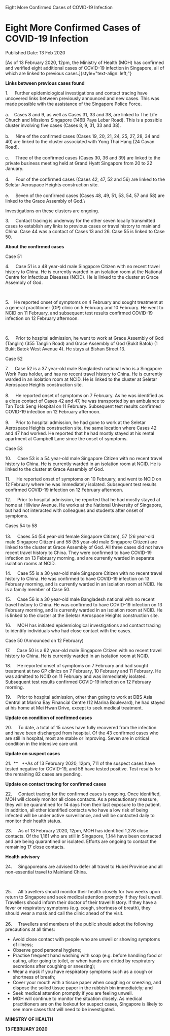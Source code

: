 Eight More Confirmed Cases of COVID-19 Infection

Eight More Confirmed Cases of COVID-19 Infection
================================================

Published Date: 13 Feb 2020

[As of 13 February 2020, 12pm, the Ministry of Health (MOH) has
confirmed and verified eight additional cases of COVID-19 infection in
Singapore, all of which are linked to previous
cases.]{style="text-align: left;"}

**Links between previous cases found**

1.     Further epidemiological investigations and contact tracing have
uncovered links between previously announced and new cases. This was
made possible with the assistance of the Singapore Police Force.\
\
a.    Cases 8 and 9, as well as Cases 31, 33 and 38, are linked to The
Life Church and Missions Singapore (146B Paya Lebar Road). This is a
possible cluster involving five cases (Cases 8, 9, 31, 33 and 38).\
\
b.     Nine of the confirmed cases (Cases 19, 20, 21, 24, 25, 27, 28, 34
and 40) are linked to the cluster associated with Yong Thai Hang (24
Cavan Road).\
\
c.     Three of the confirmed cases (Cases 30, 36 and 39) are linked to
the private business meeting held at Grand Hyatt Singapore from 20 to 22
January.\
\
d.     Four of the confirmed cases (Cases 42, 47, 52 and 56) are linked
to the Seletar Aerospace Heights construction site.\
\
e.     Seven of the confirmed cases (Cases 48, 49, 51, 53, 54, 57 and
58) are linked to the Grace Assembly of God.\

Investigations on these clusters are ongoing.

3.     Contact tracing is underway for the other seven locally
transmitted cases to establish any links to previous cases or travel
history to mainland China. Case 44 was a contact of Cases 13 and 26.
Case 55 is linked to Case 50.

**About the confirmed cases**

Case 51

4.     Case 51 is a 48 year-old male Singapore Citizen with no recent
travel history to China. He is currently warded in an isolation room at
the National Centre for Infectious Diseases (NCID). He is linked to the
cluster at Grace Assembly of God.

 

5.    He reported onset of symptoms on 4 February and sought treatment
at a general practitioner (GP) clinic on 5 February and 10 February. He
went to NCID on 11 February, and subsequent test results confirmed
COVID-19 infection on 12 February afternoon.

 

6.     Prior to hospital admission, he went to work at Grace Assembly of
God (Tanglin) (355 Tanglin Road) and Grace Assembly of God (Bukit Batok)
(1 Bukit Batok West Avenue 4). He stays at Bishan Street 13.

Case 52

7.     Case 52 is a 37 year-old male Bangladesh national who is a
Singapore Work Pass holder, and has no recent travel history to China.
He is currently warded in an isolation room at NCID. He is linked to the
cluster at Seletar Aerospace Heights construction site.\
\
8.     He reported onset of symptoms on 7 February. As he was identified
as a close contact of Cases 42 and 47, he was transported by an
ambulance to Tan Tock Seng Hospital on 11 February. Subsequent test
results confirmed COVID-19 infection on 12 February afternoon.\
\
9.     Prior to hospital admission, he had gone to work at the Seletar
Aerospace Heights construction site, the same location where Cases 42
and 47 had worked. He reported that he had mostly stayed at his rental
apartment at Campbell Lane since the onset of symptoms.

Case 53

10.     Case 53 is a 54 year-old male Singapore Citizen with no recent
travel history to China. He is currently warded in an isolation room at
NCID. He is linked to the cluster at Grace Assembly of God.

11.     He reported onset of symptoms on 10 February, and went to NCID
on 12 February where he was immediately isolated. Subsequent test
results confirmed COVID-19 infection on 12 February afternoon.

12.     Prior to hospital admission, he reported that he had mostly
stayed at home at Hillview Avenue. He works at the National University
of Singapore, but had not interacted with colleagues and students after
onset of symptoms.

Cases 54 to 58\
\
13.     Cases 54 (54 year-old female Singapore Citizen), 57 (26 year-old
male Singapore Citizen) and 58 (55 year-old male Singapore Citizen) are
linked to the cluster at Grace Assembly of God. All three cases did not
have recent travel history to China. They were confirmed to have
COVID-19 infection on 13 February morning, and are currently warded in
separate isolation rooms at NCID.

14.     Case 55 is a 30 year-old male Singapore Citizen with no recent
travel history to China. He was confirmed to have COVID-19 infection on
13 February morning, and is currently warded in an isolation room at
NCID. He is a family member of Case 50.

15.     Case 56 is a 30 year-old male Bangladesh national with no recent
travel history to China. He was confirmed to have COVID-19 infection on
13 February morning, and is currently warded in an isolation room at
NCID. He is linked to the cluster at the Seletar Aerospace Heights
construction site.

16.     MOH has initiated epidemiological investigations and contact
tracing to identify individuals who had close contact with the cases.

Case 50 (Announced on 12 February)

17.     Case 50 is a 62 year-old male Singapore Citizen with no recent
travel history to China. He is currently warded in an isolation room at
NCID.

18.     He reported onset of symptoms on 7 February and had sought
treatment at two GP clinics on 7 February, 10 February and 11 February.
He was admitted to NCID on 11 February and was immediately isolated.
Subsequent test results confirmed COVID-19 infection on 12 February
morning.

19.     Prior to hospital admission, other than going to work at DBS
Asia Central at Marina Bay Financial Centre (12 Marina Boulevard), he
had stayed at his home at Mei Hwan Drive, except to seek medical
treatment.

**Update on condition of confirmed cases**

20.     To date, a total of 15 cases have fully recovered from the
infection and have been discharged from hospital. Of the 43 confirmed
cases who are still in hospital, most are stable or improving. Seven are
in critical condition in the intensive care unit.

**Update on suspect cases**

21.  **   **As of 13 February 2020, 12pm, 711 of the suspect cases have
tested negative for COVID-19, and 58 have tested positive. Test results
for the remaining 82 cases are pending.

**Update on contact tracing for confirmed cases**

22.     Contact tracing for the confirmed cases is ongoing. Once
identified, MOH will closely monitor all close contacts. As a
precautionary measure, they will be quarantined for 14 days from their
last exposure to the patient. In addition, all other identified contacts
who have a low risk of being infected will be under active surveillance,
and will be contacted daily to monitor their health status.

23.     As of 13 February 2020, 12pm, MOH has identified 1,278 close
contacts. Of the 1,161 who are still in Singapore, 1,144 have been
contacted and are being quarantined or isolated. Efforts are ongoing to
contact the remaining 17 close contacts.

**Health advisory**

24.     Singaporeans are advised to defer all travel to Hubei Province
and all non-essential travel to Mainland China.

 

25.     All travellers should monitor their health closely for two weeks
upon return to Singapore and seek medical attention promptly if they
feel unwell. Travellers should inform their doctor of their travel
history. If they have a fever or respiratory symptoms (e.g. cough,
shortness of breath), they should wear a mask and call the clinic ahead
of the visit.\
\
26.     Travellers and members of the public should adopt the following
precautions at all times:

-   Avoid close contact with people who are unwell or showing symptoms
    of illness;
-   Observe good personal hygiene;
-   Practise frequent hand washing with soap (e.g. before handling food
    or eating, after going to toilet, or when hands are dirtied by
    respiratory secretions after coughing or sneezing);
-   Wear a mask if you have respiratory symptoms such as a cough or
    shortness of breath;
-   Cover your mouth with a tissue paper when coughing or sneezing, and
    dispose the soiled tissue paper in the rubbish bin immediately; and
-   Seek medical attention promptly if you are feeling unwell.
-   MOH will continue to monitor the situation closely. As medical
    practitioners are on the lookout for suspect cases, Singapore is
    likely to see more cases that will need to be investigated.

**MINISTRY OF HEALTH**

**13 FEBRUARY 2020**

 

 
